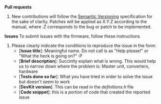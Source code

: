 **Pull requests**
1. New contributions will follow the [Semantic Versioning](https://semver.org) specification for the sake of clarity. Patches will be applied as X.Y.Z according to the manual, where .Z corresponds to the bug or patch to be implemented.

**Issues**
To submit issues with the firmware, follow these instructions
1. Please clearly indicate the conditions to reproduce the issue in the form:
    - [**Issue title**]: Meaningful name. Do not call is as "Help please!" or "What the heck is going on?" :P
    - [**Brief description**]: Succintly explain what is wrong. This would help us to narrow down where the problem is: Master unit, converters, hardware
    - [**Tests done so far**]: What you have tried in order to solve the issue but doesn't seem to work
    - [**DevKit version**]: This can be read in the _definitions.h_ file
    - [**Code snippet**]: this is a portion of code that created the reported issue
